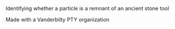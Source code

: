 Identifying whether a particle is a remnant of an ancient stone tool

Made with a Vanderbilty PTY organization
